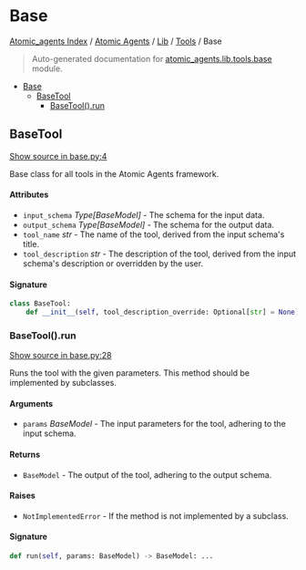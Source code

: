 # Base

[Atomic_agents Index](../../../README.md#atomic_agents-index) / [Atomic Agents](../../index.md#atomic-agents) / [Lib](../index.md#lib) / [Tools](./index.md#tools) / Base

> Auto-generated documentation for [atomic_agents.lib.tools.base](../../../../../atomic_agents/lib/tools/base.py) module.

- [Base](#base)
  - [BaseTool](#basetool)
    - [BaseTool().run](#basetool()run)

## BaseTool

[Show source in base.py:4](../../../../../atomic_agents/lib/tools/base.py#L4)

Base class for all tools in the Atomic Agents framework.

#### Attributes

- `input_schema` *Type[BaseModel]* - The schema for the input data.
- `output_schema` *Type[BaseModel]* - The schema for the output data.
- `tool_name` *str* - The name of the tool, derived from the input schema's title.
- `tool_description` *str* - The description of the tool, derived from the input schema's description or overridden by the user.

#### Signature

```python
class BaseTool:
    def __init__(self, tool_description_override: Optional[str] = None): ...
```

### BaseTool().run

[Show source in base.py:28](../../../../../atomic_agents/lib/tools/base.py#L28)

Runs the tool with the given parameters. This method should be implemented by subclasses.

#### Arguments

- `params` *BaseModel* - The input parameters for the tool, adhering to the input schema.

#### Returns

- `BaseModel` - The output of the tool, adhering to the output schema.

#### Raises

- `NotImplementedError` - If the method is not implemented by a subclass.

#### Signature

```python
def run(self, params: BaseModel) -> BaseModel: ...
```